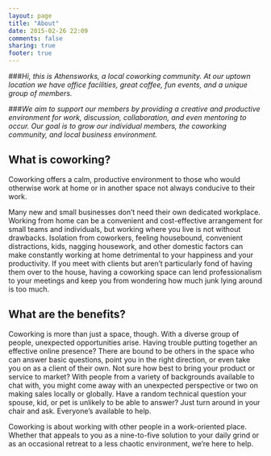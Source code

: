 ```yaml
---
layout: page
title: "About"
date: 2015-02-26 22:09
comments: false
sharing: true
footer: true
---
```


###*Hi, this is Athensworks, a local coworking community. At our uptown location we have office facilities, great coffee, fun events, and a unique group of members.*

###*We aim to support our members by providing a creative and productive environment for work, discussion, collaboration, and even mentoring to occur. Our goal is to grow our individual members, the coworking community, and local business environment.*

What is coworking?
------------------
Coworking offers a calm, productive environment to those who would otherwise work at home or in another space not always conducive to their work.

Many new and small businesses don’t need their own dedicated workplace. Working from home can be a convenient and cost-effective arrangement for small teams and individuals, but working where you live is not without drawbacks. Isolation from coworkers, feeling housebound, convenient distractions, kids, nagging housework, and other domestic factors can make constantly working at home detrimental to your happiness and your productivity. If you meet with clients but aren’t particularly fond of having them over to the house, having a coworking space can lend professionalism to your meetings and keep you from wondering how much junk lying around is too much.


What are the benefits?
----------------------
Coworking is more than just a space, though. With a diverse group of people, unexpected opportunities arise. Having trouble putting together an effective online presence? There are bound to be others in the space who can answer basic questions, point you in the right direction, or even take you on as a client of their own. Not sure how best to bring your product or service to market? With people from a variety of backgrounds available to chat with, you might come away with an unexpected perspective or two on making sales locally or globally. Have a random technical question your spouse, kid, or pet is unlikely to be able to answer? Just turn around in your chair and ask. Everyone’s available to help.

Coworking is about working with other people in a work-oriented place. Whether that appeals to you as a nine-to-five solution to your daily grind or as an occasional retreat to a less chaotic environment, we’re here to help.
